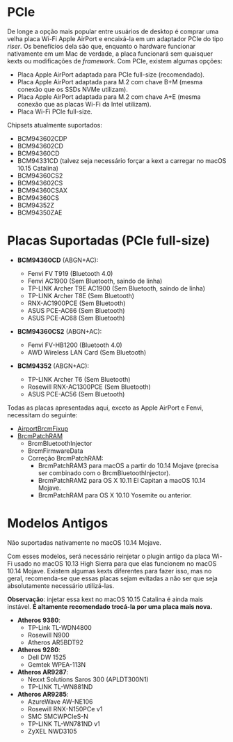 # PCIe

De longe a opção mais popular entre usuários de desktop é comprar uma velha placa Wi-Fi Apple AirPort e encaixá-la em um adaptador PCIe do tipo *riser*. Os benefícios dela são que, enquanto o hardware funcionar nativamente em um Mac de verdade, a placa funcionará sem quaisquer kexts ou modificações de *framework*. Com PCIe, existem algumas opções:

* Placa Apple AirPort adaptada para PCIe full-size (recomendado).
* Placa Apple AirPort adaptada para M.2 com chave B+M (mesma conexão que os SSDs NVMe utilizam).
* Placa Apple AirPort adaptada para M.2 com chave A+E (mesma conexão que as placas Wi-Fi da Intel utilizam).
* Placa Wi-Fi PCIe full-size.

Chipsets atualmente suportados:

* BCM943602CDP
* BCM943602CD
* BCM94360CD
* BCM94331CD (talvez seja necessário forçar a kext a carregar no macOS 10.15 Catalina)
* BCM94360CS2
* BCM943602CS
* BCM94360CSAX
* BCM94360CS
* BCM94352Z
* BCM94350ZAE

# Placas Suportadas (PCIe full-size)

* **BCM94360CD** (ABGN+AC):

  * Fenvi FV T919 (Bluetooth 4.0)
  * Fenvi AC1900 (Sem Bluetooth, saindo de linha)
  * TP-LINK Archer T9E AC1900 (Sem Bluetooth, saindo de linha)
  * TP-LINK Archer T8E (Sem Bluetooth)
  * RNX-AC1900PCE (Sem Bluetooth)
  * ASUS PCE-AC66 (Sem Bluetooth)
  * ASUS PCE-AC68 (Sem Bluetooth)

* **BCM94360CS2** (ABGN+AC):

  * Fenvi FV-HB1200 (Bluetooth 4.0)
  * AWD Wireless LAN Card (Sem Bluetooth)

* **BCM94352** (ABGN+AC):

  * TP-LINK Archer T6 (Sem Bluetooth)
  * Rosewill RNX-AC1300PCE (Sem Bluetooth)
  * ASUS PCE-AC56 (Sem Bluetooth)

Todas as placas apresentadas aqui, exceto as Apple AirPort e Fenvi, necessitam do seguinte:

* [AirportBrcmFixup](https://github.com/acidanthera/AirportBrcmFixup/releases)
* [BrcmPatchRAM](https://github.com/acidanthera/BrcmPatchRAM/releases)
  * BrcmBluetoothInjector
  * BrcmFirmwareData
  * Correção BrcmPatchRAM:
    * BrcmPatchRAM3 para macOS a partir do 10.14 Mojave (precisa ser combinado com o BrcmBluetoothInjector).
    * BrcmPatchRAM2 para OS X 10.11 El Capitan a macOS 10.14 Mojave.
    * BrcmPatchRAM para OS X 10.10 Yosemite ou anterior.

# Modelos Antigos

Não suportadas nativamente no macOS 10.14 Mojave.

Com esses modelos, será necessário reinjetar o plugin antigo da placa Wi-Fi usado no macOS 10.13 High Sierra para que elas funcionem no macOS 10.14 Mojave. Existem algumas kexts diferentes para fazer isso, mas no geral, recomenda-se que essas placas sejam evitadas a não ser que seja absolutamente necessário utilizá-las.

**Observação**: injetar essa kext no macOS 10.15 Catalina é ainda mais instável.
**É altamente recomendado trocá-la por uma placa mais nova.**

* **Atheros 9380**:
  * TP-Link TL-WDN4800
  * Rosewill N900
  * Atheros AR5BDT92
* **Atheros 9280**:
  * Dell DW 1525
  * Gemtek WPEA-113N
* **Atheros AR9287**:
  * Nexxt Solutions Saros 300 (APLDT300N1)
  * TP-LINK TL-WN881ND
* **Atheros AR9285**:
  * AzureWave AW-NE106
  * Rosewill RNX-N150PCe v1
  * SMC SMCWPCIeS-N
  * TP-LINK TL-WN781ND v1
  * ZyXEL NWD3105
